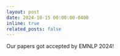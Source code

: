 ```yaml
---
layout: post
date: 2024-10-15 00:00:00-0400
inline: true
related_posts: false
---
```


Our papers got accepted by EMNLP 2024!

